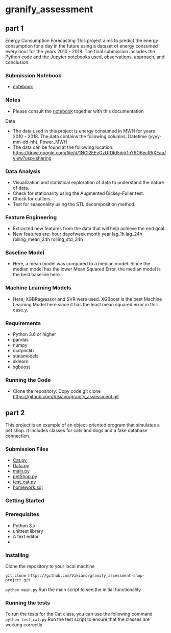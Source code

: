 # granify_assessment

## part 1
Energy Consumption Forecasting
This project aims to predict the energy consumption for a day in the future using a dataset of energy consumed every hour for the years 2010 - 2018. The final submission includes the Python code and the Jupyter notebooks used, observations, approach, and conclusion.

### Submission Notebook
- [notebook](part_1.ipynb)

### Notes
- Please consult the [notebook](part_1.ipynb) together with this documentation

Data
- The data used in this project is energy consumed in MWH for years 2010 - 2018. The data contains the following columns: Datetime (yyyy-mm-dd-hh), Power_MWH
- The data can be found at the following location:
https://drive.google.com/file/d/1NCl2EEvGzUfDId5drk1nY6O6ecR5XEaq/view?usp=sharing

### Data Analysis
- Visualization and statistical exploration of data to understand the nature of data.
- Check for stationarity using the Augmented Dickey-Fuller test.
- Check for outliers.
- Test for seasonality using the STL decomposition method.

### Feature Engineering
- Extracted new features from the data that will help achieve the end goal.
- New features are: hour	dayofweek	month	year	lag_1h	lag_24h	rolling_mean_24h	rolling_std_24h

### Baseline Model
- Here, a mean model was compared to a median model. Since the median model has the lower Mean Squared Error, the median model is the best baseline here.

### Machine Learning Models
- Here, XGBRegressor and SVR were used. XGBoost is the best Machine Learning Model here since it has the least mean squared error in this case.y.

### Requirements
- Python 3.6 or higher
- pandas
- numpy
- matplotlib
- statsmodels
- sklearn
- xgboost

### Running the Code
- Clone the repository:
Copy code
git clone https://github.com/Vikiano/granify_assessment.git

## part 2

This project is an example of an object-oriented program that simulates a pet shop. It includes classes for cats and dogs and a fake database connection.

### Submission Files
- [Cat.py](Cat.py)
- [Data.py](Data.py)
- [main.py](main.py)
- [petShop.py](petShop.py)
- [test_cat.py](test_cat.py)
- [homework.sql](homework.sql)

### Getting Started

### Prerequisites
- Python 3.x
- unittest library
- A text editor
-

### Installing
Clone the repository to your local machine

`git clone https://github.com/Vikiano/granify_assessment-shop-project.git`


`python main.py`
Run the main script to see the initial functionality

### Running the tests
To run the tests for the Cat class, you can use the following command
`python test_cat.py`
Run the test script to ensure that the classes are working correctly
